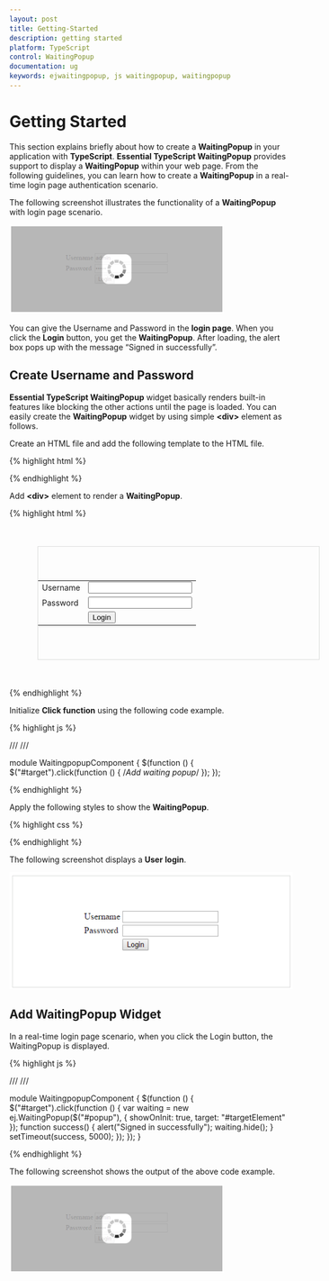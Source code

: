 ```yaml
---
layout: post
title: Getting-Started
description: getting started
platform: TypeScript
control: WaitingPopup
documentation: ug
keywords: ejwaitingpopup, js waitingpopup, waitingpopup
---
```


# Getting Started

This section explains briefly about how to create a **WaitingPopup** in your application with **TypeScript**.
**Essential TypeScript WaitingPopup** provides support to display a **WaitingPopup** within your web page. From the following guidelines, you can learn how to create a **WaitingPopup** in a real-time login page authentication scenario. 

The following screenshot illustrates the functionality of a **WaitingPopup** with login page scenario.

![](Getting-Started_images/Getting-Started_img1.png) 

You can give the Username and Password in the **login page**. When you click the **Login** button, you get the **WaitingPopup**. After loading, the alert box pops up with the message “Signed in successfully”.

## Create Username and Password

**Essential TypeScript WaitingPopup** widget basically renders built-in features like blocking the other actions until the page is loaded. You can easily create the **WaitingPopup** widget by using simple **&lt;div&gt;** element as follows.

 Create an HTML file and add the following template to the HTML file.

{% highlight html %}

<!DOCTYPE html>
<html>
<head>
   <meta charset="utf-8" />
   <title>Getting Started - RichTextEditor</title>
   <link href="http://cdn.syncfusion.com/{{ site.releaseversion }}/js/web/flat-azure/ej.web.all.min.css" rel="stylesheet" />
   <script src="http://cdn.syncfusion.com/js/assets/external/jquery-1.10.2.min.js"></script>  
   <script src="http://cdn.syncfusion.com/{{ site.releaseversion }}/js/web/ej.web.all.min.js"></script>
</head>
</html>

{% endhighlight %}

 Add **&lt;div&gt;** element to render a **WaitingPopup**.

{% highlight html %}

<div id="targetElement">
   <table class="loginTable">
      <tr>
         <td>Username</td>
         <td><input type="text"/></td>
      </tr>
      <tr>
         <td>Password</td>
         <td><input type="password"/></td>
      </tr>
      <tr>
         <td></td>
         <td><button id="target">Login</button></td>
      </tr>
   </table>
   <div id="popup"></div>
</div>

{% endhighlight %}

 Initialize **Click function** using the following code example.

{% highlight js %}
 
/// <reference path="tsfiles/jquery.d.ts" />
/// <reference path="tsfiles/ej.web.all.d.ts" />

module WaitingpopupComponent {
    $(function () {
 $("#target").click(function () {
            /*Add waiting popup*/
        });
    });

{% endhighlight %}

 Apply the following styles to show the **WaitingPopup**.

{% highlight css %}

<style type="text/css" class="cssStyles">
   #targetElement {
       width: 500px;
       height: 200px;
       margin: 50px;
       border: 1px solid #dbdcdb;
   }
   .loginTable {
       margin: 60px auto;
   }
   #popup_WaitingPopup .e-image {
       display: block;
       height: 70px;
   }
</style>

{% endhighlight %}

The following screenshot displays a **User** **login**.

![](Getting-Started_images/Getting-Started_img2.png) 

## Add WaitingPopup Widget

 In a real-time login page scenario, when you click the Login button, the WaitingPopup is displayed. 

{% highlight js %}

/// <reference path="tsfiles/jquery.d.ts" />
/// <reference path="tsfiles/ej.web.all.d.ts" />

module WaitingpopupComponent {
    $(function () {
       $("#target").click(function () {
            var waiting = new ej.WaitingPopup($("#popup"), {
                showOnInit: true,
                target: "#targetElement"
            });
            function success() { 
                alert("Signed in successfully");
                waiting.hide();
            }
            setTimeout(success, 5000);
        });
    });
}

{% endhighlight %}

 The following screenshot shows the output of the above code example.

![](Getting-Started_images/Getting-Started_img3.png) 

